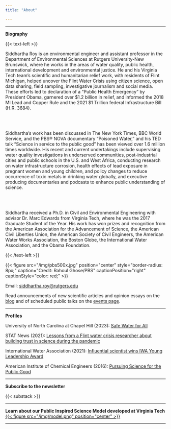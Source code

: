 ```yaml
---
title: "About"

---
```


------
**Biography**

{{< text-left >}}


Siddhartha Roy is an environmental engineer and assistant professor in the Department of Environmental Sciences at Rutgers University-New Brunswick, where he works in the areas of water quality, public health, international development and environmental justice. He and his Virginia Tech team’s scientific and humanitarian relief work, with residents of Flint Michigan, helped uncover the Flint Water Crisis using citizen science, open data sharing, field sampling, investigative journalism and social media. These efforts led to declaration of a “Public Health Emergency” by President Obama, garnered over $1.2 billion in relief, and informed the 2018 MI Lead and Copper Rule and the 2021 $1 Trillion federal Infrastructure Bill (H.R. 3684).

<br><br>

Siddhartha’s work has been discussed in The New York Times, BBC World Service, and the PBS® NOVA documentary “Poisoned Water,” and his TED talk “Science in service to the public good” has been viewed over 1.6 million times worldwide. His recent and current undertakings include supervising water quality investigations in underserved communities, post-industrial cities and public schools in the U.S. and West Africa, conducting research on water infrastructure corrosion, health effects of lead exposure in pregnant women and young children, and policy changes to reduce occurrence of toxic metals in drinking water globally, and executive producing documentaries and podcasts to enhance public understanding of science.

<br><br>

Siddhartha received a Ph.D. in Civil and Environmental Engineering with advisor Dr. Marc Edwards from Virginia Tech, where he was the 2017 Graduate Student of the Year. His work has won prizes and recognition from the American Association for the Advancement of Science, the American Civil Liberties Union, the American Society of Civil Engineers, the American Water Works Association, the Boston Globe, the International Water Association, and the Obama Foundation.


{{< /text-left >}}

{{< figure src="/img/pbs500x.jpg" position="center" style="border-radius: 8px;" caption="Credit: Rahoul Ghose/PBS" captionPosition="right" captionStyle="color: red;" >}}

Email: [siddhartha.roy@rutgers.edu](mailto:siddhartha.roy@rutgers.edu)

Read announcements of new scientific articles and opinion essays on the [blog](/posts/) and of scheduled public talks on the [events page](/events/).

------

**Profiles**

University of North Carolina at Chapel Hill (2023): [Safe Water for All](https://endeavors.unc.edu/safe-water-for-all/)

STAT News (2021): [Lessons from a Flint water crisis researcher about building trust in science during the pandemic](https://www.statnews.com/2021/11/18/flint-water-science-trust-covid19/)

International Water Association (2021): [Influential scientist wins IWA Young Leadership Award](https://iwa-network.org/press/influential-scientist-wins-iwa-young-leadership-award/)

American Institute of Chemical Engineers (2016): [Pursuing Science for the Public Good](https://www.aiche.org/resources/publications/cep/2016/december/profile-pursuing-science-public-good)

------

**Subscribe to the newsletter**

{{< substack >}}

------

**Learn about our Public Inspired Science Model developed at Virginia Tech**
[{{< figure src="/img/model.png" position="center" >}}](https://onlineethics.org/sites/onlineethics/files/2021-09/NAE%20Edwards%20Roy%20Submission.pdf)

------
